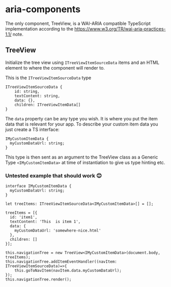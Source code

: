 # aria-components
The only component, TreeView, is a WAI-ARIA compatible TypeScript implementation according to the https://www.w3.org/TR/wai-aria-practices-1.1/ note.

## TreeView
Initialize the tree view using `ITreeViewItemSourceData` items and an HTML element to where the component will render to. 

This is the `ITreeViewItemSourceData` type

```
ITreeViewItemSourceData {
    id: string,
    textContent: string,
    data: {},
    children: ITreeViewItemData[]
}
```

The `data` property can be any type you wish. It is where you put the item data that is relevant for your app.
To describe your custom item data you just create a TS interface:

```
IMyCustomItemData {
  myCustomDataUrl: string;
}
```
This type is then sent as an argument to the TreeView class as a Generic Type `<IMyCustomItemData>` at time of instantiation to give us type hinting etc.

### Untested example that should work 😊
```
interface IMyCustomItemData {
  myCustomDataUrl: string;
}

let treeItems: ITreeViewItemSourceData<IMyCustomItemData>[] = [];

treeItems = [{
  id: 'item1',
  textContent: 'This  is item 1',
  data: {
    myCustomDataUrl: 'somewhere-nice.html'
  },
  children: []
}];

this.navigationTree = new TreeView<IMyCustomItemData>(document.body, treeItems);
this.navigationTree.addItemEventHandler((navItem: ITreeViewItemSourceData)=>{
    this.goToNavItem(navItem.data.myCustomDataUrl);
});
this.navigationTree.render();
```
